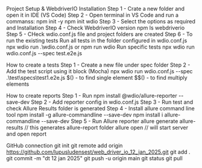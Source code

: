 Project Setup & WebdriverIO Installation
Step 1 - Crate a new folder and open it in IDE (VS Code)
Step 2 - Open terminal in VS Code and run a commanss:
npm init -y
npm init wdio
Step 3 - Select the options as required and Installation
Step 4 - Check WebdriverIO version
npm ls webdriverio
Step 5 - CHeck wdio.conf.js file and project folders are created
Step 6 - To run the existing tests
Run all tests in the folder configured in wdio.conf.js
npx wdio run .\wdio.conf.js or npm run wdio
Run specific tests 
npx wdio run wdio.conf.js --spec test.e2e.js

How to create a tests
Step 1 - Create a new file under spec folder
Step 2 - Add the test script using it block (Mocha)
npx wdio run wdio.conf.js --spec .\test\specs\test1.e2e.js
$() - to find single element
$$() - to find multiply elements

How to create reports
Step 1 - Run
npm install @wdio/allure-reporter --save-dev
Step 2 - Add reporter config in wdio.conf.js
Step 3 - Run test and check Allure Results folder is generated
Step 4 - Install allure command line tool 
npm install -g allure-commandline --save-dev
npm install i allure-commandline --save-dev
Step 5 - Run Allure reporter
allure generate allure-results // this generates allure-report folder
allure open // will start server and open report

GitHub connection
git init
git remote add origin https://github.com/lupusludensest/web_driver_io_12_jan_2025.git
git add .
git commit -m "dt 12 jan 2025"
git push -u origin main
git status
git pull
